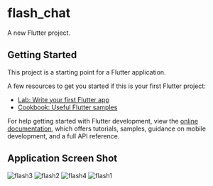 # flash_chat

A new Flutter project.

## Getting Started

This project is a starting point for a Flutter application.

A few resources to get you started if this is your first Flutter project:

- [Lab: Write your first Flutter app](https://docs.flutter.dev/get-started/codelab)
- [Cookbook: Useful Flutter samples](https://docs.flutter.dev/cookbook)

For help getting started with Flutter development, view the
[online documentation](https://docs.flutter.dev/), which offers tutorials,
samples, guidance on mobile development, and a full API reference.

## Application Screen Shot

![flash3](https://user-images.githubusercontent.com/85554400/180059844-6cb39c18-92a0-4070-a62a-dbd86e95ae99.PNG)
![flash2](https://user-images.githubusercontent.com/85554400/180059915-725772f0-45be-477f-90d6-df112e246b01.PNG)
![flash4](https://user-images.githubusercontent.com/85554400/180059942-35df9e75-67d5-4806-9331-06a5e5156f13.PNG)
![flash1](https://user-images.githubusercontent.com/85554400/180059973-ec728cfb-745a-4eb9-bac1-26f3f7704aa3.PNG)
